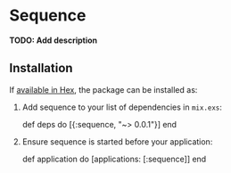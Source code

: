 # Sequence

**TODO: Add description**

## Installation

If [available in Hex](https://hex.pm/docs/publish), the package can be installed as:

  1. Add sequence to your list of dependencies in `mix.exs`:

        def deps do
          [{:sequence, "~> 0.0.1"}]
        end

  2. Ensure sequence is started before your application:

        def application do
          [applications: [:sequence]]
        end

